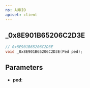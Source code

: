 ```yaml
---
ns: AUDIO
apiset: client
---
```

## _0x8E901B65206C2D3E

```c
// 0x8E901B65206C2D3E
void _0x8E901B65206C2D3E(Ped ped);
```


## Parameters
* **ped**:



